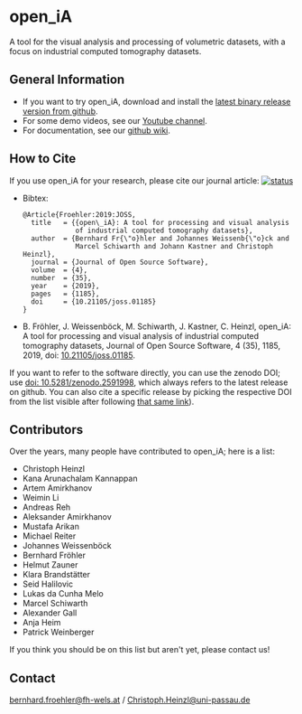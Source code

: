 # open\_iA

A tool for the visual analysis and processing of volumetric datasets, with a focus on industrial computed tomography datasets.


## General Information

- If you want to try open\_iA, download and install the [latest binary release version from github](https://github.com/3dct/open_iA/releases/latest).
- For some demo videos, see our [Youtube channel](https://www.youtube.com/channel/UCbQ8NEUygLvBzLUwdDZvclw).
- For documentation, see our [github wiki](https://github.com/3dct/open_ia/wiki).


## How to Cite

If you use open\_iA for your research, please cite our journal article: [![status](http://joss.theoj.org/papers/efb86983da60c89c5e7ef74479be45c6/status.svg)](http://joss.theoj.org/papers/efb86983da60c89c5e7ef74479be45c6)

- Bibtex:
  ```
  @Article{Froehler:2019:JOSS,
    title   = {{open\_iA}: A tool for processing and visual analysis
               of industrial computed tomography datasets},
    author  = {Bernhard Fr{\"o}hler and Johannes Weissenb{\"o}ck and
               Marcel Schiwarth and Johann Kastner and Christoph Heinzl},
    journal = {Journal of Open Source Software},
    volume  = {4},
    number  = {35},
    year    = {2019},
    pages   = {1185},
    doi     = {10.21105/joss.01185}
  }
  ```

- B. Fröhler, J. Weissenböck, M. Schiwarth, J. Kastner, C. Heinzl, open\_iA: A tool for processing and visual analysis of industrial computed tomography datasets, Journal of Open Source Software, 4 (35), 1185, 2019, doi: [10.21105/joss.01185](https://doi.org/10.21105/joss.01185).

If you want to refer to the software directly, you can use the zenodo DOI; use [doi: 10.5281/zenodo.2591998](https://doi.org/10.5281/zenodo.2591998), which always refers to the latest release on github. You can also cite a specific release by picking the respective DOI from the list visible after following [that same link](https://doi.org/10.5281/zenodo.2591998)).


## Contributors

Over the years, many people have contributed to open\_iA; here is a list:

- Christoph Heinzl
- Kana Arunachalam Kannappan
- Artem Amirkhanov
- Weimin Li
- Andreas Reh
- Aleksander Amirkhanov
- Mustafa Arikan
- Michael Reiter
- Johannes Weissenböck
- Bernhard Fröhler
- Helmut Zauner
- Klara Brandstätter
- Seid Halilovic
- Lukas da Cunha Melo
- Marcel Schiwarth
- Alexander Gall
- Anja Heim
- Patrick Weinberger

If you think you should be on this list but aren't yet, please contact us!


## Contact

bernhard.froehler@fh-wels.at / Christoph.Heinzl@uni-passau.de

